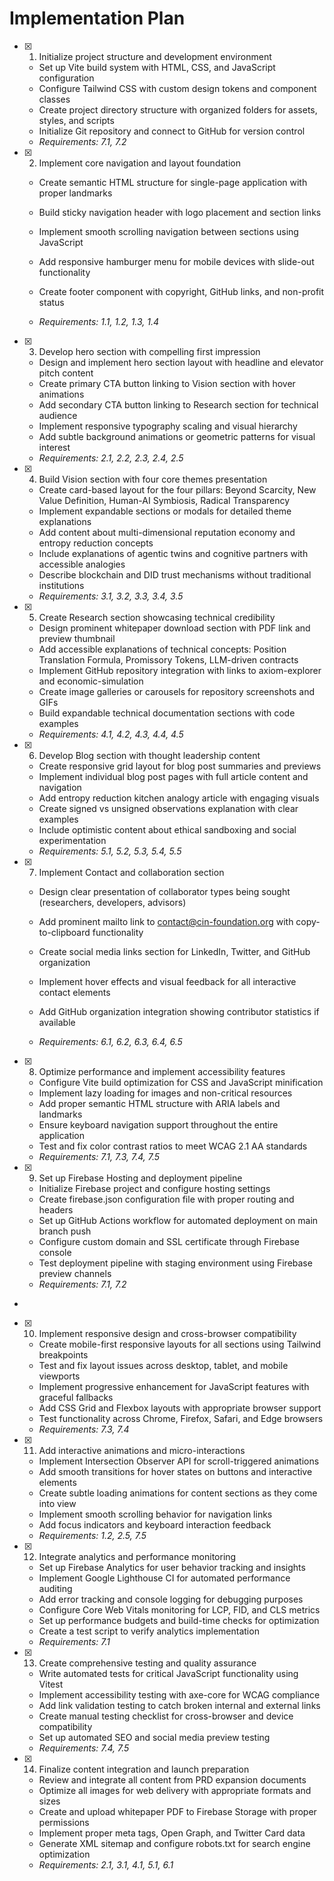 # Implementation Plan

- [x] 1. Initialize project structure and development environment







  - Set up Vite build system with HTML, CSS, and JavaScript configuration
  - Configure Tailwind CSS with custom design tokens and component classes
  - Create project directory structure with organized folders for assets, styles, and scripts
  - Initialize Git repository and connect to GitHub for version control
  - _Requirements: 7.1, 7.2_

- [x] 2. Implement core navigation and layout foundation











  - Create semantic HTML structure for single-page application with proper landmarks
  - Build sticky navigation header with logo placement and section links
  - Implement smooth scrolling navigation between sections using JavaScript
  - Add responsive hamburger menu for mobile devices with slide-out functionality



  - Create footer component with copyright, GitHub links, and non-profit status
  - _Requirements: 1.1, 1.2, 1.3, 1.4_



- [x] 3. Develop hero section with compelling first impression













  - Design and implement hero section layout with headline and elevator pitch content
  - Create primary CTA button linking to Vision section with hover animations
  - Add secondary CTA button linking to Research section for technical audience
  - Implement responsive typography scaling and visual hierarchy
  - Add subtle background animations or geometric patterns for visual interest
  - _Requirements: 2.1, 2.2, 2.3, 2.4, 2.5_


- [x] 4. Build Vision section with four core themes presentation


  - Create card-based layout for the four pillars: Beyond Scarcity, New Value Definition, Human-AI Symbiosis, Radical Transparency
  - Implement expandable sections or modals for detailed theme explanations
  - Add content about multi-dimensional reputation economy and entropy reduction concepts
  - Include explanations of agentic twins and cognitive partners with accessible analogies
  - Describe blockchain and DID trust mechanisms without traditional institutions
  - _Requirements: 3.1, 3.2, 3.3, 3.4, 3.5_

- [x] 5. Create Research section showcasing technical credibility
















  - Design prominent whitepaper download section with PDF link and preview thumbnail
  - Add accessible explanations of technical concepts: Position Translation Formula, Promissory Tokens, LLM-driven contracts
  - Implement GitHub repository integration with links to axiom-explorer and economic-simulation
  - Create image galleries or carousels for repository screenshots and GIFs
  - Build expandable technical documentation sections with code examples
  - _Requirements: 4.1, 4.2, 4.3, 4.4, 4.5_



- [x] 6. Develop Blog section with thought leadership content
























  - Create responsive grid layout for blog post summaries and previews
  - Implement individual blog post pages with full article content and navigation
  - Add entropy reduction kitchen analogy article with engaging visuals
  - Create signed vs unsigned observations explanation with clear examples
  - Include optimistic content about ethical sandboxing and social experimentation
  - _Requirements: 5.1, 5.2, 5.3, 5.4, 5.5_


- [x] 7. Implement Contact and collaboration section







  - Design clear presentation of collaborator types being sought (researchers, developers, advisors)
  - Add prominent mailto link to contact@cin-foundation.org with copy-to-clipboard functionality
  - Create social media links section for LinkedIn, Twitter, and GitHub organization
  - Implement hover effects and visual feedback for all interactive contact elements
  - Add GitHub organization integration showing contributor statistics if available

  - _Requirements: 6.1, 6.2, 6.3, 6.4, 6.5_


- [x] 8. Optimize performance and implement accessibility features







  - Configure Vite build optimization for CSS and JavaScript minification
  - Implement lazy loading for images and non-critical resources
  - Add proper semantic HTML structure with ARIA labels and landmarks
  - Ensure keyboard navigation support throughout the entire application
  - Test and fix color contrast ratios to meet WCAG 2.1 AA standards
  - _Requirements: 7.1, 7.3, 7.4, 7.5_

- [x] 9. Set up Firebase Hosting and deployment pipeline






  - Initialize Firebase project and configure hosting settings
  - Create firebase.json configuration file with proper routing and headers
  - Set up GitHub Actions workflow for automated deployment on main branch push
  - Configure custom domain and SSL certificate through Firebase console
  - Test deployment pipeline with staging environment using Firebase preview channels
  - _Requirements: 7.1, 7.2_
-

- [x] 10. Implement responsive design and cross-browser compatibility




  - Create mobile-first responsive layouts for all sections using Tailwind breakpoints
  - Test and fix layout issues across desktop, tablet, and mobile viewports
  - Implement progressive enhancement for JavaScript features with graceful fallbacks
  - Add CSS Grid and Flexbox layouts with appropriate browser support
  - Test functionality across Chrome, Firefox, Safari, and Edge browsers
  - _Requirements: 7.3, 7.4_

- [x] 11. Add interactive animations and micro-interactions





  - Implement Intersection Observer API for scroll-triggered animations
  - Add smooth transitions for hover states on buttons and interactive elements
  - Create subtle loading animations for content sections as they come into view
  - Implement smooth scrolling behavior for navigation links
  - Add focus indicators and keyboard interaction feedback
  - _Requirements: 1.2, 2.5, 7.5_

- [x] 12. Integrate analytics and performance monitoring



  - Set up Firebase Analytics for user behavior tracking and insights
  - Implement Google Lighthouse CI for automated performance auditing
  - Add error tracking and console logging for debugging purposes
  - Configure Core Web Vitals monitoring for LCP, FID, and CLS metrics
  - Set up performance budgets and build-time checks for optimization
  - Create a test script to verify analytics implementation
  - _Requirements: 7.1_

- [x] 13. Create comprehensive testing and quality assurance





  - Write automated tests for critical JavaScript functionality using Vitest
  - Implement accessibility testing with axe-core for WCAG compliance
  - Add link validation testing to catch broken internal and external links
  - Create manual testing checklist for cross-browser and device compatibility
  - Set up automated SEO and social media preview testing
  - _Requirements: 7.4, 7.5_

- [x] 14. Finalize content integration and launch preparation





  - Review and integrate all content from PRD expansion documents
  - Optimize all images for web delivery with appropriate formats and sizes
  - Create and upload whitepaper PDF to Firebase Storage with proper permissions
  - Implement proper meta tags, Open Graph, and Twitter Card data
  - Generate XML sitemap and configure robots.txt for search engine optimization
  - _Requirements: 2.1, 3.1, 4.1, 5.1, 6.1_